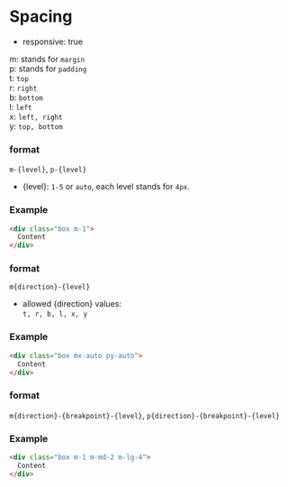 # Spacing

- responsive: true

m: stands for `margin`  
p: stands for `padding`  
t: `top`  
r: `right`  
b: `bottom`  
l: `left`  
x: `left, right`  
y: `top, bottom`

### format
`m-{level}`, `p-{level}`

- {level}: `1-5` or `auto`, each level stands for `4px`.

### Example
```html
<div class="box m-1">
  Content
</div>
```

### format
`m{direction}-{level}`

 - allowed {direction} values:  
  `t, r, b, l, x, y`

### Example
```html
<div class="box mx-auto py-auto">
  Content
</div>
```

### format
`m{direction}-{breakpoint}-{level}`, `p{direction}-{breakpoint}-{level}`

### Example
```html
<div class="box m-1 m-md-2 m-lg-4">
  Content
</div>
```